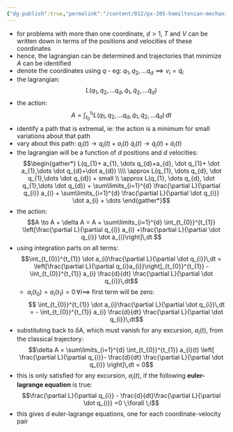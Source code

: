```yaml
---
{"dg-publish":true,"permalink":"/content/012/px-285-hamiltonian-mechanics-and-fluid-dynamics/term-1-hamiltonian-mechanics/c-calculus-of-variations/px-285-c6a-multi-coordinate-problems/","noteIcon":"1","created":"2025-08-27T13:14:16.121+01:00","updated":"2024-11-26T13:00:22.000+00:00"}
---
```


- for problems with more than one coordinate, $d>1$, $T$ and $V$ can be written down in terms of the positions and velocities of these coordinates
- hence, the lagrangian can be determined and trajectories that minimize $A$ can be identified
- denote the coordinates using $q$ - eg: $q_{1},q_{2},\dots q_{d} \implies v_{i} =\dot q_{i}$
- the lagrangian: 
$$L(q_{1},q_{2},\dots q_{d}, \dot q_{1},\dot q_{2},\dots \dot q_{d})$$
- the action: 
$$A = \int_{t_{0}}^{t_{1}} L(q_{1},q_{2},\dots q_{d}, \dot q_{1},\dot q_{2},\dots \dot q_{d}) \, dt$$
- identify a path that is extremal, ie: the action is a minimum for small variations about that path
- vary about this path: 
	$q_{i}(t) \to q_{i}(t)+ a_{i}(t)$
	$\dot q_{i}(t) \to \dot q_{i}(t)+ \dot a_{i}(t)$
- the lagrangian will be a function of $d$ positions and $d$ velocities: 
$$\begin{gather*}
	L(q_{1}+ a_{1}, \dots q_{d}+a_{d}, \dot q_{1}+ \dot a_{1},\dots \dot q_{d}+\dot a_{d}) \\\\
	\approx L(q_{1}, \dots q_{d}, \dot q_{1},\dots \dot q_{d}) + small \\
	\approx L(q_{1}, \dots q_{d}, \dot q_{1},\dots \dot q_{d}) + \sum\limits_{i=1}^{d} \frac{\partial L}{\partial q_{i}} a_{i} + \sum\limits_{i=1}^{d} \frac{\partial L}{\partial \dot q_{i}} \dot a_{i} + \dots
\end{gather*}$$
- the action: 
$$A \to A + \delta A = A + \sum\limits_{i=1}^{d} \int_{t_{0}}^{t_{1}} \left[\frac{\partial L}{\partial q_{i}} a_{i} +\frac{\partial L}{\partial \dot q_{i}} \dot a_{i}\right]\,dt $$
- using integration parts on all terms: 
$$\int_{t_{0}}^{t_{1}} \dot a_{i}\frac{\partial L}{\partial \dot q_{i}}\,dt = \left[\frac{\partial L}{\partial q_{i}a_{i}}\right]_{t_{0}}^{t_{1}} - \int_{t_{0}}^{t_{1}} a_{i} \frac{d}{dt} \frac{\partial L}{\partial \dot q_{i}}\,dt$$
	- $a_{i}(t_{0}) = a_{i}(t_{1}) =0\,\forall i \implies$ first term will be zero: 
	$$ \int_{t_{0}}^{t_{1}} \dot a_{i}\frac{\partial L}{\partial \dot q_{i}}\,dt =  - \int_{t_{0}}^{t_{1}} a_{i} \frac{d}{dt} \frac{\partial L}{\partial \dot q_{i}}\,dt$$
- substituting back to $\delta A$, which must vanish for any excursion, $a_{i}(t)$, from the classical trajectory: 
$$\delta A = \sum\limits_{i=1}^{d} \int_{t_{0}}^{t_{1}} a_{i}(t) \left[ \frac{\partial L}{\partial q_{i}}- \frac{d}{dt} \frac{\partial L}{\partial \dot q_{i}} \right]\,dt = 0$$
- this is only satisfied for any excursion, $a_{i}(t)$, if the following **euler-lagrange equation** is true: 
$$\frac{\partial L}{\partial q_{i}} - \frac{d}{dt}\frac{\partial L}{\partial \dot q_{i}} =0 \;\forall \;i$$
- this gives $d$ euler-lagrange equations, one for each coordinate-velocity pair
